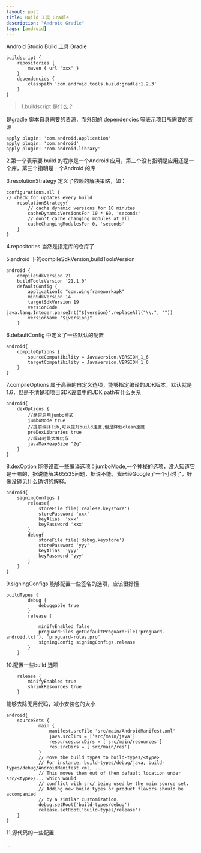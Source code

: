 ```yaml
---
layout: post
title: Build 工具 Gradle
description: "Android Gradle"
tags: [android]
---
```



Android Studio Build 工具 Gradle<!--more-->




	buildscript {
    	repositories {
        	maven { url "xxx" }
    	}
    	dependencies {
        	classpath 'com.android.tools.build:gradle:1.2.3'
    	}
	}
	
>1.buildscript 是什么？

是gradle 脚本自身需要的资源，而外部的 dependencies 等表示项目所需要的资源

	apply plugin: 'com.android.application'
	apply plugin: 'com.android'
	apply plugin: 'com.android.library'
	
2.第一个表示要 build 的程序是一个Android 应用，第二个没有指明是应用还是一个库，第三个指明是一个Android 的库

3.resolutionStrategy 定义了依赖的解决策略，如：

	configurations.all {
    // check for updates every build
   		resolutionStrategy{
        	// cache dynamic versions for 10 minutes
        	cacheDynamicVersionsFor 10 * 60, 'seconds'
        	// don't cache changing modules at all
        	cacheChangingModulesFor 0, 'seconds'
    	}
	}
	
4.repositories 当然是指定库的仓库了

5.android 下的compileSdkVersion,buildToolsVersion 

	android {
	    compileSdkVersion 21
	    buildToolsVersion '21.1.0'
	    defaultConfig {
	        applicationId "com.wingframeworkapk"
	        minSdkVersion 14
	        targetSdkVersion 19
	        versionCode java.lang.Integer.parseInt("${version}".replaceAll("\\.", ""))
	        versionName "${version}"
	    }
	    
6.defaultConfig 中定义了一些默认的配置

	android{
		compileOptions {
        	sourceCompatibility = JavaVersion.VERSION_1_6
        	targetCompatibility = JavaVersion.VERSION_1_6
    	}
    }
    
7.compileOptions 属于高级的自定义选项，能够指定编译的JDK版本，默认就是1.6，但是不清楚和项目SDK设置中的JDK path有什么关系

	android{
		dexOptions {
        	//是否启用jumbo模式
        	jumboMode true
        	//提前编译lib,可以提升build速度,但是降低clean速度
       		preDexLibraries true
        	//编译时最大堆内存
        	javaMaxHeapSize "2g"
    	}
	}

8.dexOption 能够设置一些编译选项：jumboMode,一个神秘的选项，没人知道它是干嘛的，据说能解决65535问题，据说不能，我已经Google了一个小时了，好像没碰见什么确切的解释。
	
	android{
		signingConfigs {
	        release{
	            storeFile file('realese.keystore')
	            storePassword 'xxx'
	            keyAlias  'xxx'
	            keyPassword 'xxx'
	        }
	        debug{
	            storeFile file('debug.keystore')
	            storePassword 'yyy'
	            keyAlias  'yyy'
	            keyPassword 'yyy'
	        }
	    }
	}
	    
9.signingConfigs 能够配置一些签名的选项，应该很好懂

	buildTypes {
	        debug {
	            debuggable true
	        }
	        release {
	            
	            minifyEnabled false
	            proguardFiles getDefaultProguardFile('proguard-android.txt'), 'proguard-rules.pro'
	            signingConfig signingConfigs.release
	        }
	    }

10.配置一些build 选项 
		
		release {
            minifyEnabled true
            shrinkResources true
        }
        
 能够去除无用代码，减小安装包的大小
 

	android{
		sourceSets {
		        main {
		            manifest.srcFile 'src/main/AndroidManifest.xml'
		            java.srcDirs = ['src/main/java']
		            resources.srcDirs = ['src/main/resources']
		            res.srcDirs = ['src/main/res']
		        }
		        // Move the build types to build-types/<type>
		        // For instance, build-types/debug/java, build-types/debug/AndroidManifest.xml, ...
		        // This moves them out of them default location under src/<type>/... which would
		        // conflict with src/ being used by the main source set.
		        // Adding new build types or product flavors should be accompanied
		        // by a similar customization.
		        debug.setRoot('build-types/debug')
		        release.setRoot('build-types/release')
		}
	}
	
11.源代码的一些配置

...
